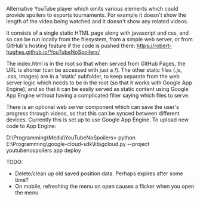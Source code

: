 Alternative YouTube player which omits various elements which could provide spoilers to esports tournaments.
For example it doesn't show the length of the video being watched and it doesn't show any related videos.

It consists of a single static HTML page along with javascript and css, and so can be run locally from the filesystem,
from a simple web server, or from GitHub's hosting feature if the code is pushed there: https://robert-hughes.github.io/YouTubeNoSpoilers/

The index.html is in the root so that when served from GitHub Pages, the URL is shorter (can be accessed with just a /). 
The other static files (.js, .css, images) are in a 'static' subfolder, to keep separate from the web
server logic which needs to be in the root (so that it works with Google App Engine), and so that it can be 
easily served as static content using Google App Engine without having a complicated filter saying
which files to serve.

There is an optional web server component which can save the user's progress through videos, so that this can be 
synced between different devices. Currently this is set up to use Google App Engine. To upload new code to App Engine:

D:\Programming\Media\YouTubeNoSpoilers> python E:\Programming\google-cloud-sdk\lib\gcloud.py --project youtubenospoilers app deploy

TODO:

* Delete/clean up old saved position data. Perhaps expires after some time?
* On mobile, refreshing the menu on open causes a flicker when you open the menu
